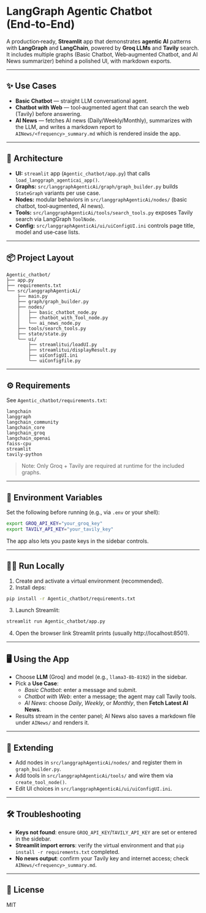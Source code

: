 # LangGraph Agentic Chatbot (End‑to‑End)

A production‑ready, **Streamlit** app that demonstrates **agentic AI** patterns with **LangGraph** and **LangChain**, powered by **Groq LLMs** and **Tavily** search. It includes multiple graphs (Basic Chatbot, Web‑augmented Chatbot, and AI News summarizer) behind a polished UI, with markdown exports.

---

## ✨ Use Cases
- **Basic Chatbot** — straight LLM conversational agent.
- **Chatbot with Web** — tool‑augmented agent that can search the web (Tavily) before answering.
- **AI News** — fetches AI news (Daily/Weekly/Monthly), summarizes with the LLM, and writes a markdown report to `AINews/<frequency>_summary.md` which is rendered inside the app.

---

## 🧱 Architecture
- **UI:** `streamlit` app (`Agentic_chatbot/app.py`) that calls `load_langgraph_agenticai_app()`.
- **Graphs:** `src/langgraphAgenticAi/graph/graph_builder.py` builds `StateGraph` variants per use case.
- **Nodes:** modular behaviors in `src/langgraphAgenticAi/nodes/` (basic chatbot, tool‑augmented, AI news).
- **Tools:** `src/langgraphAgenticAi/tools/search_tools.py` exposes Tavily search via LangGraph `ToolNode`.
- **Config:** `src/langgraphAgenticAi/ui/uiConfigUI.ini` controls page title, model and use‑case lists.

---

## 📦 Project Layout
```
Agentic_chatbot/
├── app.py
├── requirements.txt
└── src/langgraphAgenticAi/
    ├── main.py
    ├── graph/graph_builder.py
    ├── nodes/
    │   ├── basic_chatbot_node.py
    │   ├── chatbot_with_Tool_node.py
    │   └── ai_news_node.py
    ├── tools/search_tools.py
    ├── state/state.py
    └── ui/
        ├── streamlitui/loadUI.py
        ├── streamlitui/displayResult.py
        ├── uiConfigUI.ini
        └── uiConfigfile.py
```

---

## ⚙️ Requirements
See `Agentic_chatbot/requirements.txt`:
```
langchain
langgraph
langchain_community
langchain_core
langchain_groq
langchain_openai
faiss-cpu
streamlit
tavily-python
```
> Note: Only Groq + Tavily are required at runtime for the included graphs.

---

## 🔐 Environment Variables
Set the following before running (e.g., via `.env` or your shell):
```bash
export GROQ_API_KEY="your_groq_key"
export TAVILY_API_KEY="your_tavily_key"
```
The app also lets you paste keys in the sidebar controls.

---

## 🏃‍♀️ Run Locally
1) Create and activate a virtual environment (recommended).
2) Install deps:
```bash
pip install -r Agentic_chatbot/requirements.txt
```
3) Launch Streamlit:
```bash
streamlit run Agentic_chatbot/app.py
```
4) Open the browser link Streamlit prints (usually http://localhost:8501).

---

## 🖥️ Using the App
- Choose **LLM** (Groq) and model (e.g., `llama3-8b-8192`) in the sidebar.
- Pick a **Use Case**:
  - *Basic Chatbot*: enter a message and submit.
  - *Chatbot with Web*: enter a message; the agent may call Tavily tools.
  - *AI News*: choose *Daily*, *Weekly*, or *Monthly*, then **Fetch Latest AI News**.
- Results stream in the center panel; AI News also saves a markdown file under `AINews/` and renders it.

---

## 🧪 Extending
- Add nodes in `src/langgraphAgenticAi/nodes/` and register them in `graph_builder.py`.
- Add tools in `src/langgraphAgenticAi/tools/` and wire them via `create_tool_node()`.
- Edit UI choices in `src/langgraphAgenticAi/ui/uiConfigUI.ini`.

---

## 🛠 Troubleshooting
- **Keys not found**: ensure `GROQ_API_KEY`/`TAVILY_API_KEY` are set or entered in the sidebar.
- **Streamlit import errors**: verify the virtual environment and that `pip install -r requirements.txt` completed.
- **No news output**: confirm your Tavily key and internet access; check `AINews/<frequency>_summary.md`.

---

## 📄 License
MIT
